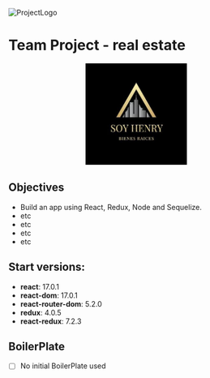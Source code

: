![ProjectLogo](https://ganadoresinversionesbienesraices.com/wp-content/uploads/2022/05/Bienes_Rai%CC%81ces-Sectores_GIBR.jpeg)

# Team Project - real estate

<p align="center">
  <img height="200" src="./project.jpg" />
</p>

## Objectives

- Build an app using React, Redux, Node and Sequelize.
- etc
- etc
- etc
- etc

## Start versions:

- __react__: 17.0.1
- __react-dom__: 17.0.1
- __react-router-dom__: 5.2.0
- __redux__: 4.0.5
- __react-redux__: 7.2.3

## BoilerPlate

- [ ] No initial BoilerPlate used